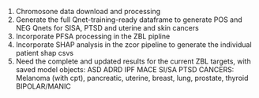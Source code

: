 1. Chromosone data download and processing
2. Generate the full Qnet-training-ready dataframe to generate POS and NEG Qnets for SISA, PTSD and uterine and skin cancers
3. Incorporate PFSA processing in the ZBL pipline
4. Incorporate SHAP analysis in the zcor pipeline to generate the individual patient shap csvs
5. Need the complete and updated results for the current ZBL targets,  with saved model objects:
	ASD 
	ADRD
	IPF
	MACE
	SI/SA
	PTSD
	CANCERS: Melanoma (with cpt), pancreatic, uterine, breast, lung, prostate, thyroid
	BIPOLAR/MANIC
	